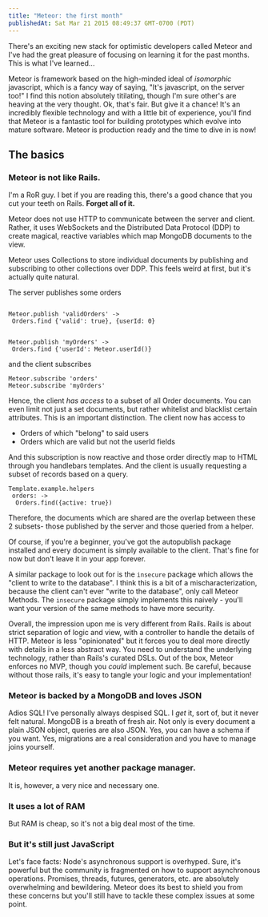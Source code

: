 ```yaml
---
title: "Meteor: the first month"
publishedAt: Sat Mar 21 2015 08:49:37 GMT-0700 (PDT)
---
```


There's an exciting new stack for optimistic developers called Meteor and I've had the great pleasure of focusing on learning it for the past months. This is what I've learned...

Meteor is framework based on the high-minded ideal of *isomorphic* javascript, which is a fancy way of saying, "It's javascript, on the server too!" I find this notion absolutely titilating, though I'm sure other's are heaving at the very thought. Ok, that's fair. But give it a chance! It's an incredibly flexible technology and with a little bit of experience, you'll find that Meteor is a fantastic tool for building prototypes which evolve into mature software. Meteor is production ready and the time to dive in is now!

## The basics

### Meteor is not like Rails.

I'm a RoR guy. I bet if you are reading this, there's a good chance that you cut your teeth on Rails. **Forget all of it.**

Meteor does not use HTTP to communicate between the server and client. Rather, it uses WebSockets and the Distributed Data Protocol (DDP) to create magical, reactive variables which map MongoDB documents to the view.

Meteor uses Collections to store individual documents by publishing and subscribing to other collections over DDP. This feels weird at first, but it's actually quite natural.

The server publishes some orders

```

Meteor.publish 'validOrders' ->
 Orders.find {'valid': true}, {userId: 0}


Meteor.publish 'myOrders' ->
 Orders.find {'userId': Meteor.userId()}

```

and the client subscribes
```
Meteor.subscribe 'orders'
Meteor.subscribe 'myOrders'
```

Hence, the client *has access* to a subset of all Order documents. You can even limit not just a set documents, but rather whitelist and blacklist certain attributes. This is an important distinction. The client now has access to

- Orders of which "belong" to said users
- Orders which are valid but not the userId fields

And this subscription is now reactive and those order directly map to HTML through you handlebars templates. And the client is usually requesting a subset of records based on a query.

```
Template.example.helpers
 orders: ->
  Orders.find({active: true})
```

Therefore, the documents which are shared are the overlap between these 2 subsets- those published by the server and those queried from a helper.

Of course, if you're a beginner, you've got the autopublish package installed and every document is simply available to the client. That's fine for now but don't leave it in your app forever.

A similar package to look out for is the `insecure` package which allows the "client to write to the database". I think this is a bit of a mischaracterization, because the client can't ever "write to the database", only call Meteor Methods. The `insecure` package simply implements this naively - you'll want your version of the same methods to have more security.

Overall, the impression upon me is very different from Rails. Rails is about strict separation of logic and view, with a controller to handle the details of HTTP. Meteor is less "opinionated" but it forces you to deal more directly with details in a less abstract way. You need to understand the underlying technology, rather than Rails's curated DSLs. Out of the box, Meteor enforces no MVP, though you *could* implement such. Be careful, because without those rails, it's easy to tangle your logic and your implementation!

### Meteor is backed by a MongoDB and loves JSON
Adios SQL! I've personally always despised SQL. I *get* it, sort of, but it never felt natural. MongoDB is a breath of fresh air. Not only is every document a plain JSON object, queries are also JSON. Yes, you can have a schema if you want. Yes, migrations are a real consideration and you have to manage joins yourself.

### Meteor requires **yet another** package manager.
It is, however, a very nice and necessary one.

### It uses a lot of RAM
But RAM is cheap, so it's not a big deal most of the time.

### But it's still just JavaScript
Let's face facts: Node's asynchronous support is overhyped. Sure, it's powerful but the community is fragmented on how to support asynchronous operations. Promises, threads, futures, generators, etc. are absolutely overwhelming and bewildering. Meteor does its best to shield you from these concerns but you'll still have to tackle these complex issues at some point.
